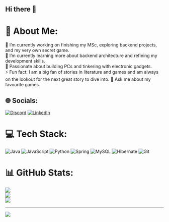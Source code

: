 ## Hi there 👋

# 💫 About Me:
🔭 I’m currently working on finishing my MSc, exploring backend projects, and my very own secret game.<br>
🌱 I’m currently learning more about backend architecture and refining my development skills.<br>
🥰 Passionate about building PCs and tinkering with electronic gadgets.<br>
⚡ Fun fact: I am a big fan of stories in literature and games and am always on the lookout for the next great story to dive into.
💬 Ask me about my favourite games.<br>


## 🌐 Socials:
[![Discord](https://img.shields.io/badge/Discord-%237289DA.svg?logo=discord&logoColor=white)](https://discord.gg/toqa98ahmed) [![LinkedIn](https://img.shields.io/badge/LinkedIn-%230077B5.svg?logo=linkedin&logoColor=white)](https://linkedin.com/in/https://www.linkedin.com/in/toka-hassan/) 

# 💻 Tech Stack:
![Java](https://img.shields.io/badge/java-%23ED8B00.svg?style=for-the-badge&logo=openjdk&logoColor=white) ![JavaScript](https://img.shields.io/badge/javascript-%23323330.svg?style=for-the-badge&logo=javascript&logoColor=%23F7DF1E) ![Python](https://img.shields.io/badge/python-3670A0?style=for-the-badge&logo=python&logoColor=ffdd54) ![Spring](https://img.shields.io/badge/spring-%236DB33F.svg?style=for-the-badge&logo=spring&logoColor=white) ![MySQL](https://img.shields.io/badge/mysql-4479A1.svg?style=for-the-badge&logo=mysql&logoColor=white) ![Hibernate](https://img.shields.io/badge/Hibernate-59666C?style=for-the-badge&logo=Hibernate&logoColor=white) ![Git](https://img.shields.io/badge/git-%23F05033.svg?style=for-the-badge&logo=git&logoColor=white)
# 📊 GitHub Stats:
![](https://github-readme-stats.vercel.app/api?username=toka98ahmed&theme=tokyonight&hide_border=false&include_all_commits=true&count_private=true)<br/>
![](https://github-readme-streak-stats.herokuapp.com/?user=toka98ahmed&theme=tokyonight&hide_border=false)<br/>
![](https://github-readme-stats.vercel.app/api/top-langs/?username=toka98ahmed&theme=tokyonight&hide_border=false&include_all_commits=true&count_private=true&layout=compact)

---
[![](https://visitcount.itsvg.in/api?id=toka98ahmed&icon=0&color=0)](https://visitcount.itsvg.in)

<!-- Proudly created with GPRM ( https://gprm.itsvg.in ) -->
